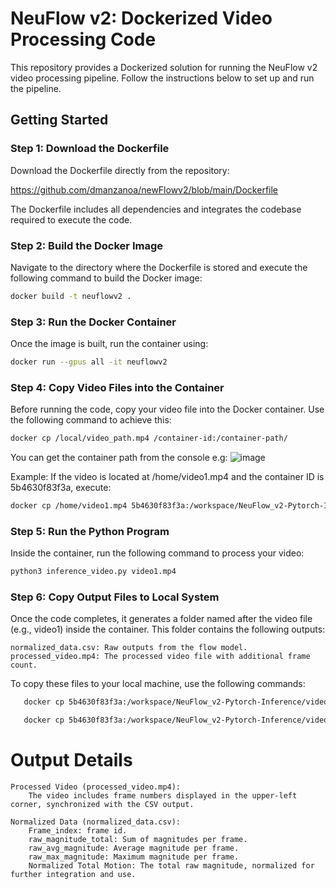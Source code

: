 # NeuFlow v2: Dockerized Video Processing Code

This repository provides a Dockerized solution for running the NeuFlow v2 video processing pipeline. Follow the instructions below to set up and run the pipeline.

## Getting Started
### Step 1: Download the Dockerfile

Download the Dockerfile directly from the repository:

https://github.com/dmanzanoa/newFlowv2/blob/main/Dockerfile

The Dockerfile includes all dependencies and integrates the codebase required to execute the code.

### Step 2: Build the Docker Image
Navigate to the directory where the Dockerfile is stored and execute the following command to build the Docker image:

```bash
docker build -t neuflowv2 .
```
### Step 3: Run the Docker Container

Once the image is built, run the container using:

```bash
docker run --gpus all -it neuflowv2
```
### Step 4: Copy Video Files into the Container

Before running the code, copy your video file into the Docker container. Use the following command to achieve this:

```bash
docker cp /local/video_path.mp4 /container-id:/container-path/
```
You can get the container path from the console e.g:
![image](https://github.com/user-attachments/assets/1e325a97-9b6d-439e-8b19-f7471396fc27)

Example:
If the video is located at /home/video1.mp4 and the container ID is 5b4630f83f3a, execute:

```bash
docker cp /home/video1.mp4 5b4630f83f3a:/workspace/NeuFlow_v2-Pytorch-Inference/  
```
### Step 5: Run the Python Program
Inside the container, run the following command to process your video:
```bash
python3 inference_video.py video1.mp4  
```
### Step 6: Copy Output Files to Local System
Once the code completes, it generates a folder named after the video file (e.g., video1) inside the container. This folder contains the following outputs:

    normalized_data.csv: Raw outputs from the flow model.
    processed_video.mp4: The processed video file with additional frame count.

To copy these files to your local machine, use the following commands:

```bash
   docker cp 5b4630f83f3a:/workspace/NeuFlow_v2-Pytorch-Inference/video1/normalized_data.csv /home/ 
```

```bash
   docker cp 5b4630f83f3a:/workspace/NeuFlow_v2-Pytorch-Inference/video1/processed_video.mp4 /home/
```
# Output Details

    Processed Video (processed_video.mp4):
        The video includes frame numbers displayed in the upper-left corner, synchronized with the CSV output.

    Normalized Data (normalized_data.csv):
        Frame_index: frame id.
        raw_magnitude_total: Sum of magnitudes per frame.
        raw_avg_magnitude: Average magnitude per frame.
        raw_max_magnitude: Maximum magnitude per frame.
        Normalized Total Motion: The total raw magnitude, normalized for further integration and use.

